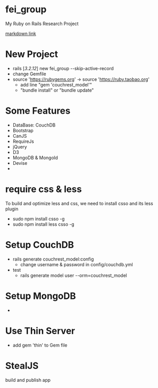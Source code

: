 # fei_group
My Ruby on Rails Research Project


[markdown link](https://guides.github.com/features/mastering-markdown/)

# New Project

  - rails [_3.2.12_] new fei_group --skip-active-record
  - change Gemfile
  - source 'https://rubygems.org' -> source 'https://ruby.taobao.org'
      - add line "gem 'couchrest_model'"
      - "bundle install" or "bundle update"
      
# Some Features

  - DataBase: CouchDB
  - Bootstrap
  - CanJS
  - RequireJs
  - jQuery
  - D3
  - MongoDB & MongoId
  - Devise
  - 
  
# require css & less

 To build and optimize less and css, we need to install csso and its less plugin
 
  - sudo npm install csso -g
  - sudo npm install less csso -g
  
  
# Setup CouchDB 

  - rails generate couchrest_model:config
      - change username & password in config/couchdb.yml
  - test
      - rails generate model user --orm=couchrest_model
      
# Setup MongoDB
  - 
  
# Use Thin Server

  - add gem 'thin' to Gem file

# StealJS
  build and publish app
